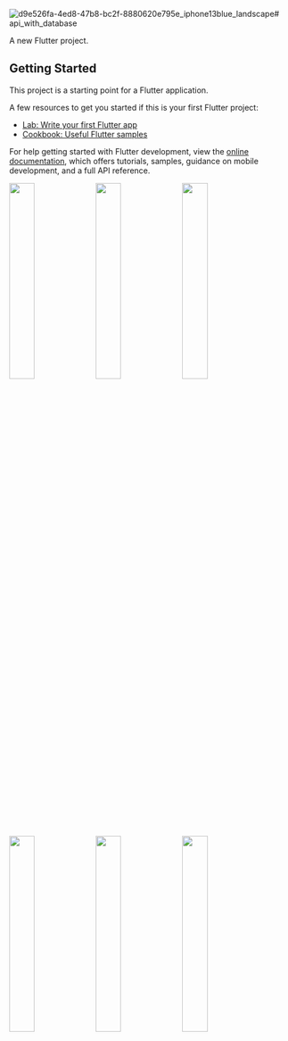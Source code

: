 ![d9e526fa-4ed8-47b8-bc2f-8880620e795e_iphone13blue_landscape](https://github.com/arpitaflutter/api_with_database/assets/116253518/61984617-a29b-498a-8175-8f5f49386798)# api_with_database

A new Flutter project.

## Getting Started

This project is a starting point for a Flutter application.

A few resources to get you started if this is your first Flutter project:

- [Lab: Write your first Flutter app](https://docs.flutter.dev/get-started/codelab)
- [Cookbook: Useful Flutter samples](https://docs.flutter.dev/cookbook)

For help getting started with Flutter development, view the
[online documentation](https://docs.flutter.dev/), which offers tutorials,
samples, guidance on mobile development, and a full API reference.

<p>
<img src = "https://github.com/arpitaflutter/api_with_database/assets/116253518/de991d46-2172-4990-8d62-43cc9fab1881" height = "30%" weight = "30%">
<img src = "https://github.com/arpitaflutter/api_with_database/assets/116253518/dbcf42e6-1ae9-4808-8b34-0f0da2791123" height = "30%" weight = "30%">
<img src = "https://github.com/arpitaflutter/api_with_database/assets/116253518/a1cdc578-2b75-4a43-b4f9-3ab96799992e" height = "30%" weight = "30%">
<img src = "https://github.com/arpitaflutter/api_with_database/assets/116253518/d8eed2e3-e14c-4182-97d8-ec70c8d8e522" height = "30%" weight = "30%">
<img src = "https://github.com/arpitaflutter/api_with_database/assets/116253518/26fc7c5e-65c6-44ac-ac29-2d83dc48af26" height = "30%" weight = "30%">
<img src = "https://github.com/arpitaflutter/api_with_database/assets/116253518/36a43750-b58e-458e-8635-bd65351013ca" height = "30%" weight = "30%">
</p>


